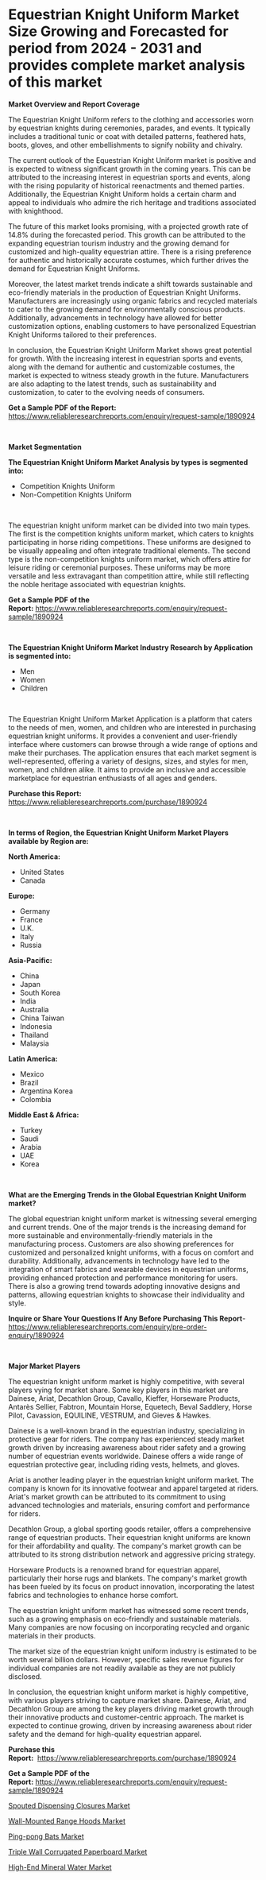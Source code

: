 <p><h1>Equestrian Knight Uniform Market Size Growing and Forecasted for period from 2024 - 2031 and provides complete market analysis of this market</h1></p><p><strong>Market Overview and Report Coverage</strong></p>
<p><p>The Equestrian Knight Uniform refers to the clothing and accessories worn by equestrian knights during ceremonies, parades, and events. It typically includes a traditional tunic or coat with detailed patterns, feathered hats, boots, gloves, and other embellishments to signify nobility and chivalry.</p><p>The current outlook of the Equestrian Knight Uniform market is positive and is expected to witness significant growth in the coming years. This can be attributed to the increasing interest in equestrian sports and events, along with the rising popularity of historical reenactments and themed parties. Additionally, the Equestrian Knight Uniform holds a certain charm and appeal to individuals who admire the rich heritage and traditions associated with knighthood.</p><p>The future of this market looks promising, with a projected growth rate of 14.8% during the forecasted period. This growth can be attributed to the expanding equestrian tourism industry and the growing demand for customized and high-quality equestrian attire. There is a rising preference for authentic and historically accurate costumes, which further drives the demand for Equestrian Knight Uniforms.</p><p>Moreover, the latest market trends indicate a shift towards sustainable and eco-friendly materials in the production of Equestrian Knight Uniforms. Manufacturers are increasingly using organic fabrics and recycled materials to cater to the growing demand for environmentally conscious products. Additionally, advancements in technology have allowed for better customization options, enabling customers to have personalized Equestrian Knight Uniforms tailored to their preferences.</p><p>In conclusion, the Equestrian Knight Uniform Market shows great potential for growth. With the increasing interest in equestrian sports and events, along with the demand for authentic and customizable costumes, the market is expected to witness steady growth in the future. Manufacturers are also adapting to the latest trends, such as sustainability and customization, to cater to the evolving needs of consumers.</p></p>
<p><strong>Get a Sample PDF of the Report:</strong> <a href="https://www.reliableresearchreports.com/enquiry/request-sample/1890924">https://www.reliableresearchreports.com/enquiry/request-sample/1890924</a></p>
<p>&nbsp;</p>
<p><strong>Market Segmentation</strong></p>
<p><strong>The Equestrian Knight Uniform Market Analysis by types is segmented into:</strong></p>
<p><ul><li>Competition Knights Uniform</li><li>Non-Competition Knights Uniform</li></ul></p>
<p>&nbsp;</p>
<p><p>The equestrian knight uniform market can be divided into two main types. The first is the competition knights uniform market, which caters to knights participating in horse riding competitions. These uniforms are designed to be visually appealing and often integrate traditional elements. The second type is the non-competition knights uniform market, which offers attire for leisure riding or ceremonial purposes. These uniforms may be more versatile and less extravagant than competition attire, while still reflecting the noble heritage associated with equestrian knights.</p></p>
<p><strong>Get a Sample PDF of the Report:</strong>&nbsp;<a href="https://www.reliableresearchreports.com/enquiry/request-sample/1890924">https://www.reliableresearchreports.com/enquiry/request-sample/1890924</a></p>
<p>&nbsp;</p>
<p><strong>The Equestrian Knight Uniform Market Industry Research by Application is segmented into:</strong></p>
<p><ul><li>Men</li><li>Women</li><li>Children</li></ul></p>
<p>&nbsp;</p>
<p><p>The Equestrian Knight Uniform Market Application is a platform that caters to the needs of men, women, and children who are interested in purchasing equestrian knight uniforms. It provides a convenient and user-friendly interface where customers can browse through a wide range of options and make their purchases. The application ensures that each market segment is well-represented, offering a variety of designs, sizes, and styles for men, women, and children alike. It aims to provide an inclusive and accessible marketplace for equestrian enthusiasts of all ages and genders.</p></p>
<p><strong>Purchase this Report:</strong>&nbsp; <a href="https://www.reliableresearchreports.com/purchase/1890924">https://www.reliableresearchreports.com/purchase/1890924</a></p>
<p>&nbsp;</p>
<p><strong>In terms of Region, the Equestrian Knight Uniform Market Players available by Region are:</strong></p>
<p>
    <p> <strong> North America: </strong>
        <ul>
            <li>United States</li>
            <li>Canada</li>
        </ul>
        </p> 
    <p> <strong> Europe: </strong>
        <ul>
            <li>Germany</li>
            <li>France</li>
            <li>U.K.</li>
            <li>Italy</li>
            <li>Russia</li>
        </ul>
        </p> 
    <p> <strong> Asia-Pacific: </strong>
        <ul>
            <li>China</li>
            <li>Japan</li>
            <li>South Korea</li>
            <li>India</li>
            <li>Australia</li>
            <li>China Taiwan</li>
            <li>Indonesia</li>
            <li>Thailand</li>
            <li>Malaysia</li>
        </ul>
        </p> 
    <p> <strong> Latin America: </strong>
        <ul>
            <li>Mexico</li>
            <li>Brazil</li>
            <li>Argentina Korea</li>
            <li>Colombia</li>
        </ul>
        </p> 
    <p> <strong> Middle East & Africa: </strong>
        <ul>
            <li>Turkey</li>
            <li>Saudi</li>
            <li>Arabia</li>
            <li>UAE</li>
            <li>Korea</li>
        </ul>
    </p>
    </p>
<p>&nbsp;</p>
<p><strong>What are the Emerging Trends in the Global Equestrian Knight Uniform market?</strong></p>
<p><p>The global equestrian knight uniform market is witnessing several emerging and current trends. One of the major trends is the increasing demand for more sustainable and environmentally-friendly materials in the manufacturing process. Customers are also showing preferences for customized and personalized knight uniforms, with a focus on comfort and durability. Additionally, advancements in technology have led to the integration of smart fabrics and wearable devices in equestrian uniforms, providing enhanced protection and performance monitoring for users. There is also a growing trend towards adopting innovative designs and patterns, allowing equestrian knights to showcase their individuality and style.</p></p>
<p><strong>Inquire or Share Your Questions If Any Before Purchasing This Report</strong>- <a href="https://www.reliableresearchreports.com/enquiry/pre-order-enquiry/1890924">https://www.reliableresearchreports.com/enquiry/pre-order-enquiry/1890924</a></p>
<p>&nbsp;</p>
<p><strong>Major Market Players</strong></p>
<p><p>The equestrian knight uniform market is highly competitive, with several players vying for market share. Some key players in this market are Dainese, Ariat, Decathlon Group, Cavallo, Kieffer, Horseware Products, Antarès Sellier, Fabtron, Mountain Horse, Equetech, Beval Saddlery, Horse Pilot, Cavassion, EQUILINE, VESTRUM, and Gieves & Hawkes. </p><p>Dainese is a well-known brand in the equestrian industry, specializing in protective gear for riders. The company has experienced steady market growth driven by increasing awareness about rider safety and a growing number of equestrian events worldwide. Dainese offers a wide range of equestrian protective gear, including riding vests, helmets, and gloves.</p><p>Ariat is another leading player in the equestrian knight uniform market. The company is known for its innovative footwear and apparel targeted at riders. Ariat's market growth can be attributed to its commitment to using advanced technologies and materials, ensuring comfort and performance for riders.</p><p>Decathlon Group, a global sporting goods retailer, offers a comprehensive range of equestrian products. Their equestrian knight uniforms are known for their affordability and quality. The company's market growth can be attributed to its strong distribution network and aggressive pricing strategy.</p><p>Horseware Products is a renowned brand for equestrian apparel, particularly their horse rugs and blankets. The company's market growth has been fueled by its focus on product innovation, incorporating the latest fabrics and technologies to enhance horse comfort.</p><p>The equestrian knight uniform market has witnessed some recent trends, such as a growing emphasis on eco-friendly and sustainable materials. Many companies are now focusing on incorporating recycled and organic materials in their products.</p><p>The market size of the equestrian knight uniform industry is estimated to be worth several billion dollars. However, specific sales revenue figures for individual companies are not readily available as they are not publicly disclosed.</p><p>In conclusion, the equestrian knight uniform market is highly competitive, with various players striving to capture market share. Dainese, Ariat, and Decathlon Group are among the key players driving market growth through their innovative products and customer-centric approach. The market is expected to continue growing, driven by increasing awareness about rider safety and the demand for high-quality equestrian apparel.</p></p>
<p><strong>Purchase this Report:</strong>&nbsp;&nbsp;<a href="https://www.reliableresearchreports.com/purchase/1890924">https://www.reliableresearchreports.com/purchase/1890924</a></p>
<p></p>
<p><strong>Get a Sample PDF of the Report:</strong>&nbsp;<a href="https://www.reliableresearchreports.com/enquiry/request-sample/1890924">https://www.reliableresearchreports.com/enquiry/request-sample/1890924</a></p>
<p><p><a href="https://github.com/deliacustodio40/Market-Research-Report-List-2/blob/main/spouted-dispensing-closures-market.md">Spouted Dispensing Closures Market</a></p><p><a href="https://github.com/abdelrhmankishk22/Market-Research-Report-List-2/blob/main/wall-mounted-range-hoods-market.md">Wall-Mounted Range Hoods Market</a></p><p><a href="https://github.com/mahnoor2003/Market-Research-Report-List-2/blob/main/ping-pong-bats-market.md">Ping-pong Bats Market</a></p><p><a href="https://github.com/marloy8/Market-Research-Report-List-2/blob/main/triple-wall-corrugated-paperboard-market.md">Triple Wall Corrugated Paperboard Market</a></p><p><a href="https://github.com/maliyahmorrow6654/Market-Research-Report-List-2/blob/main/high-end-mineral-water-market.md">High-End Mineral Water Market</a></p></p>